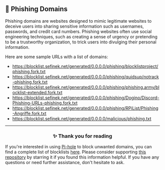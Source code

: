 <!-- SEO DATA FOR BLOCKLIST.SEIFNEK.NET
* Title       : Phishing Domains
* Description : 
* Tags        :
* Canonical   : /viewer/info/block/Phishing
-->

## 🎣 Phishing Domains
Phishing domains are websites designed to mimic legitimate websites to deceive users into sharing sensitive information such as usernames, passwords, and credit card numbers.
Phishing websites often use social engineering techniques, such as creating a sense of urgency or pretending to be a trustworthy organization, to trick users into divulging their personal information.

Here are some sample URLs with a list of domains:
- https://blocklist.sefinek.net/generated/0.0.0.0/phishing/blocklistproject/phishing.fork.txt
- https://blocklist.sefinek.net/generated/0.0.0.0/phishing/quidsup/notrack-phishing.fork.txt
- https://blocklist.sefinek.net/generated/0.0.0.0/phishing/phishing.army/blocklist-extended.fork.txt
- https://blocklist.sefinek.net/generated/0.0.0.0/phishing/Dogino/Discord-Phishing-URLs-phishing.fork.txt
- https://blocklist.sefinek.net/generated/0.0.0.0/phishing/RPiList/Phishing-Angriffe.fork.txt
- https://blocklist.sefinek.net/generated/0.0.0.0/malicious/phishing.txt


<hr>
<h3 align="center">✨ Thank you for reading</h3>
If you're interested in using <a href="../What%20is%20Pi-hole.md">Pi-hole</a> to block unwanted domains, you can find a complete list of blocklists <a href="../../lists/md/Pi-hole.md">here</a>.
Please consider supporting <a href="https://github.com/sefinek24/Sefinek-Blocklist-Collection" target="_blank">this repository</a> by starring it if you found this information helpful.
If you have any questions or need further assistance, don't hesitate to ask.